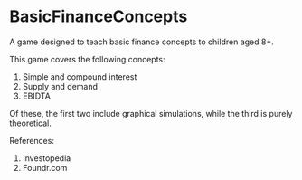 # BasicFinanceConcepts
A game designed to teach basic finance concepts to children aged 8+.

This game covers the following concepts:
1) Simple and compound interest
2) Supply and demand
3) EBIDTA

Of these, the first two include graphical simulations, while the third is purely theoretical.

References:
1) Investopedia
2) Foundr.com